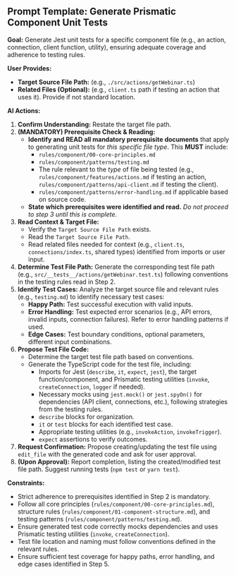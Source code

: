 ## Prompt Template: Generate Prismatic Component Unit Tests

**Goal:** Generate Jest unit tests for a specific component file (e.g., an action, connection, client function, utility), ensuring adequate coverage and adherence to testing rules.

**User Provides:**

- **Target Source File Path:** (e.g., `./src/actions/getWebinar.ts`)
- **Related Files (Optional):** (e.g., `client.ts` path if testing an action that uses it). Provide if not standard location.

**AI Actions:**

1.  **Confirm Understanding:** Restate the target file path.
2.  **(MANDATORY) Prerequisite Check & Reading:**
    - **Identify and READ all mandatory prerequisite documents** that apply to generating unit tests for _this specific file type_. This **MUST** include:
      - `rules/component/00-core-principles.md`
      - `rules/component/patterns/testing.md`
      - The rule relevant to the _type_ of file being tested (e.g., `rules/component/features/actions.md` if testing an action, `rules/component/patterns/api-client.md` if testing the client).
      - `rules/component/patterns/error-handling.md` if applicable based on source code.
    - **State which prerequisites were identified and read.** _Do not proceed to step 3 until this is complete._
3.  **Read Context & Target File:**
    - Verify the `Target Source File Path` exists.
    - Read the `Target Source File Path`.
    - Read related files needed for context (e.g., `client.ts`, `connections/index.ts`, shared types) identified from imports or user input.
4.  **Determine Test File Path:** Generate the corresponding test file path (e.g., `src/__tests__/actions/getWebinar.test.ts`) following conventions in the testing rules read in Step 2.
5.  **Identify Test Cases:** Analyze the target source file and relevant rules (e.g., `testing.md`) to identify necessary test cases:
    - **Happy Path:** Test successful execution with valid inputs.
    - **Error Handling:** Test expected error scenarios (e.g., API errors, invalid inputs, connection failures). Refer to error handling patterns if used.
    - **Edge Cases:** Test boundary conditions, optional parameters, different input combinations.
6.  **Propose Test File Code:**
    - Determine the target test file path based on conventions.
    - Generate the TypeScript code for the test file, including:
      - Imports for Jest (`describe`, `it`, `expect`, `jest`), the target function/component, and Prismatic testing utilities (`invoke`, `createConnection`, `logger` if needed).
      - Necessary mocks using `jest.mock()` or `jest.spyOn()` for dependencies (API client, connections, etc.), following strategies from the testing rules.
      - `describe` blocks for organization.
      - `it` or `test` blocks for each identified test case.
      - Appropriate testing utilities (e.g., `invokeAction`, `invokeTrigger`).
      - `expect` assertions to verify outcomes.
7.  **Request Confirmation:** Propose creating/updating the test file using `edit_file` with the generated code and ask for user approval.
8.  **(Upon Approval):** Report completion, listing the created/modified test file path. Suggest running tests (`npm test` or `yarn test`).

**Constraints:**

- Strict adherence to prerequisites identified in Step 2 is mandatory.
- Follow all core principles (`rules/component/00-core-principles.md`), structure rules (`rules/component/01-component-structure.md`), and testing patterns (`rules/component/patterns/testing.md`).
- Ensure generated test code correctly mocks dependencies and uses Prismatic testing utilities (`invoke`, `createConnection`).
- Test file location and naming must follow conventions defined in the relevant rules.
- Ensure sufficient test coverage for happy paths, error handling, and edge cases identified in Step 5.
